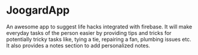 # JoogardApp
An awesome app to suggest life hacks integrated with firebase.
It will make everyday tasks of the person easier by providing 
tips and tricks for potentially tricky tasks like, tying a tie, 
repairing a fan, plumbing issues etc. It also provides a notes section to add personalized notes.

